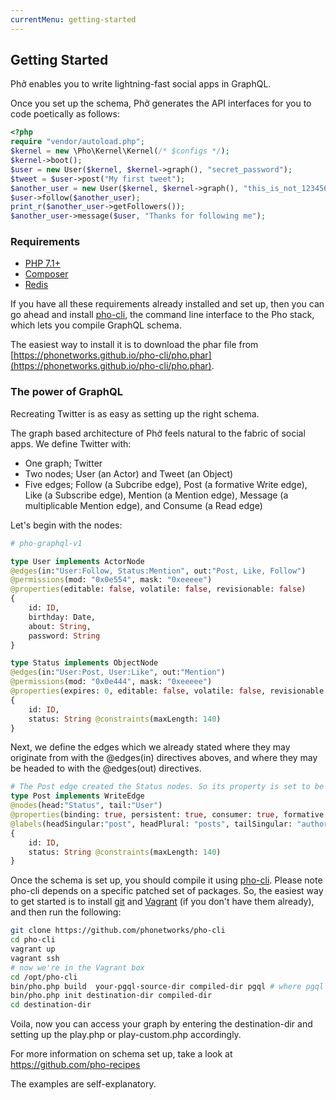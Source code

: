 ```yaml
---
currentMenu: getting-started
---
```


## Getting Started

Phở enables you to write lightning-fast social apps in GraphQL. 

Once you set up the schema, Phở generates the API interfaces for you to code poetically as follows:

```php
<?php
require "vendor/autoload.php";
$kernel = new \Pho\Kernel\Kernel(/* $configs */);
$kernel->boot();
$user = new User($kernel, $kernel->graph(), "secret_password");
$tweet = $user->post("My first tweet");
$another_user = new User($kernel, $kernel->graph(), "this_is_not_123456");
$user->follow($another_user);
print_r($another_user->getFollowers());
$another_user->message($user, "Thanks for following me");
```

### Requirements

* [PHP 7.1+](http://php.net)
* [Composer](http://getcomposer.org)
* [Redis](http://redis.io)

If you have all these requirements already installed and set up, then you can go ahead and install [pho-cli](https://github.com/phonetworks/pho-cli), the command line interface to the Pho stack, which lets you compile GraphQL schema.

The easiest way to install it is to download the phar file from [https://phonetworks.github.io/pho-cli/pho.phar](https://phonetworks.github.io/pho-cli/pho.phar).

### The power of GraphQL

Recreating Twitter is as easy as setting up the right schema. 

The graph based architecture of Phở feels natural to the fabric of social apps. We define Twitter with:

* One graph; Twitter 
* Two nodes; User (an Actor) and Tweet (an Object)
* Five edges; Follow (a Subcribe edge), Post (a formative Write edge), Like (a Subscribe edge), Mention (a Mention edge), Message (a multiplicable Mention edge), and Consume (a Read edge)

Let's begin with the nodes:

```graphql
# pho-graphql-v1

type User implements ActorNode 
@edges(in:"User:Follow, Status:Mention", out:"Post, Like, Follow")
@permissions(mod: "0x0e554", mask: "0xeeeee") 
@properties(editable: false, volatile: false, revisionable: false)
{
    id: ID,
    birthday: Date,
    about: String,
    password: String
}

type Status implements ObjectNode 
@edges(in:"User:Post, User:Like", out:"Mention")
@permissions(mod: "0x0e444", mask: "0xeeeee") 
@properties(expires: 0, editable: false, volatile: false, revisionable: false)
{
    id: ID,
    status: String @constraints(maxLength: 140)
}
```

Next, we define the edges which we already stated where they may originate from with the @edges(in) directives aboves, and where they may be headed to with the @edges(out) directives.

```graphql
# The Post edge created the Status nodes. So its property is set to be "formative"
type Post implements WriteEdge 
@nodes(head:"Status", tail:"User")
@properties(binding: true, persistent: true, consumer: true, formative: true)
@labels(headSingular:"post", headPlural: "posts", tailSingular: "author", tailPlural: "authors")
{
    id: ID,
    status: String @constraints(maxLength: 140)
}
```

Once the schema is set up, you should compile it using [pho-cli](https://github.com/phonetworks/pho-cli).  Please note pho-cli depends on a specific patched set of packages. So, the easiest way to get started is to install [git](https://git-scm.com/) and [Vagrant](https://www.vagrantup.com/) (if you don't have them already), and then run the following:

```bash
git clone https://github.com/phonetworks/pho-cli
cd pho-cli
vagrant up
vagrant ssh
# now we're in the Vagrant box
cd /opt/pho-cli
bin/pho.php build  your-pgql-source-dir compiled-dir pgql # where pgql is the extension of your graphql files
bin/pho.php init destination-dir compiled-dir
cd destination-dir
```

Voila, now you can access your graph by entering the destination-dir and setting up the play.php or play-custom.php accordingly.

For more information on schema set up, take a look at https://github.com/pho-recipes

The examples are self-explanatory.

